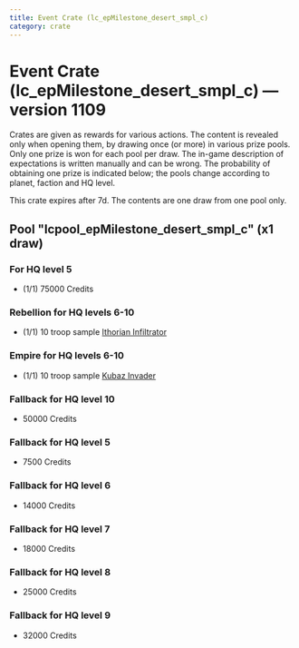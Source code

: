 ```yaml
---
title: Event Crate (lc_epMilestone_desert_smpl_c)
category: crate
---
```


# Event Crate (lc_epMilestone_desert_smpl_c) — version 1109

Crates are given as rewards for various actions. The content is revealed only when opening them, by drawing once (or more) in various prize pools. Only one prize is won for each pool per draw. The in-game description of expectations is written manually and can be wrong. The probability of obtaining one prize is indicated below; the pools change according to planet, faction and HQ level.

This crate expires after 7d. The contents are one draw from one pool only.

## Pool "lcpool_epMilestone_desert_smpl_c" (x1 draw)

### For HQ level 5

  * (1/1) 75000 Credits

### Rebellion for HQ levels 6-10

  * (1/1) 10 troop sample [Ithorian Infiltrator](IthorianInfiltrator)

### Empire for HQ levels 6-10

  * (1/1) 10 troop sample [Kubaz Invader](KubazInvader)

### Fallback for HQ level 10

  * 50000 Credits

### Fallback for HQ level 5

  * 7500 Credits

### Fallback for HQ level 6

  * 14000 Credits

### Fallback for HQ level 7

  * 18000 Credits

### Fallback for HQ level 8

  * 25000 Credits

### Fallback for HQ level 9

  * 32000 Credits